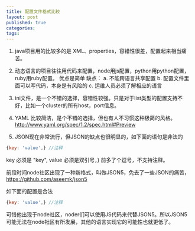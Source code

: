 ```yaml
---
title: 配置文件格式比较
layout: post
published: true
categories: 
tags: 
---
```


1. java项目用的比较多的是 XML、properties，容错性很差，配置起来相当痛苦。

2. 动态语言的项目往往用代码来配置，node用js配置，python用python配置，ruby用ruby配置。
优点是简单
缺点：
a. 不能跨语言共享配置
b. 配置文件里面可以写代码，本身是有风险的
c. 运维人员必须了解相应的语言

3. ini文件，是一个不错的选择，容错性较强。只是对于list类型的配置支持不好，比如一个cluster的所有host，port信息。

4. YAML 比较简洁，是个不错的选择，但也有人不习惯这种极简的风格。
http://www.yaml.org/spec/1.2/spec.html#Preview

5. JSON现在非常流行，但JSON的缺点也很明显的，如下面的语句是非法的

```js
{key: 'value',} //注释
```

key 必须是 "key", value 必须是双引号，} 前多了个逗号，不支持注释。

前段时间node社区出现了一种新格式，叫做JSON5，免去了一些JSON的痛苦，https://github.com/aseemk/json5

如下面的配置是合法

```js
{key: 'value',} //注释
```

可惜他出现于node社区，noder们可以使用JS代码来代替JSON5。所以JSON5可能无法在node社区有所发展，其他的语言实现它的可能性也就更低了。
